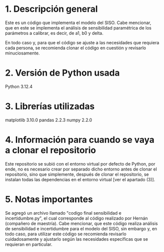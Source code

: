 # 1. Descripción general
Este es un código que implementa el modelo del SISO. Cabe mencionar, que en este se implementa el análisis de sensibilidad paramétrica de los parámetros a calibrar, es decir, de a1, b0 y delta.

En todo caso y, para que el código se ajuste a las necesidades que requiera cada persona, se recomienda clonar el código en cuestión y revisarlo minuciosamente.

# 2. Versión de Python usada
Python 3.12.4

# 3. Librerías utilizadas
matplotlib      3.10.0
pandas          2.2.3
numpy           2.2.0

# 4. Información para cuando se vaya a clonar el repositorio
Este repositorio se subió con el entorno virtual por defecto de Python, por ende, no es necesario crear por separado dicho entorno antes de clonar el repositorio, sino que simplemente, después de clonar el repositorio, se instalan todas las dependencias en el entorno virtual [ver el apartado (3)].

# 5. Notas importantes
Se agregó un archivo llamado "codigo final sensibilidad e incertidumbre.py", el cual corresponde al código realizado por Hernán (compañero de maestría). Cabe mencionar, que este código realiza análisis de sensibilidad e incertidumbre para el modelo del SISO, sin embargo y, en todo caso, para utilizar este código se recomienda revisarlo cuidadosamente y ajustarlo según las necesidades específicas que se requieran en particular.
